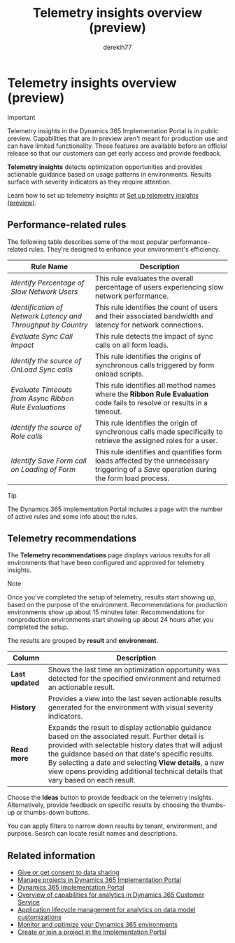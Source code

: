 ﻿---
title: Telemetry insights overview (preview) 
description: Learn how to use telemetry insights to analyze the performance of a project in the Dynamics 365 Implementation Portal. This article provides an overview on capabilities and rules.
author: dereklh77
ms.author: meesposi
ms.topic: conceptual
ms.date: 12/20/2024
---
# Telemetry insights overview (preview)
<!--[This article is prerelease documentation and is subject to change.]-->

> [!IMPORTANT]
> Telemetry insights in the Dynamics 365 Implementation Portal is in public preview. Capabilities that are in preview aren't meant for production use and can have limited functionality. These features are available before an official release so that our customers can get early access and provide feedback.


**Telemetry insights** detects optimization opportunities and provides actionable guidance based on usage patterns in environments. Results surface with severity indicators as they require attention.

Learn how to set up telemetry insights at [Set up telemetry insights (preview)](telemetry-insights-set-up.md).  

## Performance-related rules

The following table describes some of the most popular performance-related rules. They're designed to enhance your environment's efficiency.

| Rule Name | Description |
|--|--|
|*Identify Percentage of Slow Network Users* |This rule evaluates the overall percentage of users experiencing slow network performance.|
| *Identification of Network Latency and Throughput by Country*| This rule identifies the count of users and their associated bandwidth and latency for network connections. |
|*Evaluate Sync Call Impact*|This rule detects the impact of sync calls on all form loads.|
| *Identify the source of OnLoad Sync calls*  |This rule identifies the origins of synchronous calls triggered by form onload scripts. |
| *Evaluate Timeouts from Async Ribbon Rule Evaluations*|This rule identifies all method names where the **Ribbon Rule Evaluation** code fails to resolve or results in a timeout.<!--When promises in the **Ribbon Rule Evaluation** code are not properly resolved or rejected, the calling code continues to wait, leading to a timeout and adversely affecting form load times.--> |
|*Identify the source of Role calls* |This rule identifies the origin of synchronous calls made specifically to retrieve the assigned roles for a user. |
|*Identify Save Form call on Loading of Form* |This rule identifies and quantifies form loads affected by the unnecessary triggering of a *Save* operation during the form load process. |

> [!TIP]
> The Dynamics 365 Implementation Portal includes a page with the number of active rules and some info about the rules.

## Telemetry recommendations

The **Telemetry recommendations** page displays various results for all environments that have been configured and approved for telemetry insights.

> [!NOTE]
> Once you've completed the setup of telemetry, results start showing up, based on the purpose of the environment. Recommendations for production environments show up about 15 minutes later. Recommendations for nonproduction environments start showing up about 24 hours after you completed the setup.

The results are grouped by **result** and **environment**.  

| Column | Description |
|------|-------------|
| **Last updated** | Shows the last time an optimization opportunity was detected for the specified environment and returned an actionable result.|
| **History** | Provides a view into the last seven actionable results generated for the environment with visual severity indicators. |
| **Read more**| Expands the result to display actionable guidance based on the associated result. Further detail is provided with selectable history dates that will adjust the guidance based on that date's specific results. By selecting a date and selecting **View details**, a new view opens providing additional technical details that vary based on each result.|

Choose the **Ideas** button to provide feedback on the telemetry insights. Alternatively, provide feedback on specific results by choosing the thumbs-up or thumbs-down buttons.

You can apply filters to narrow down results by tenant, environment, and purpose. Search can locate result names and descriptions.  

## Related information

- [Give or get consent to data sharing](data-sharing-consent.md)  
- [Manage projects in Dynamics 365 Implementation Portal](manage-projects.md)  
- [Dynamics 365 Implementation Portal](overview.md)  
- [Overview of capabilities for analytics in Dynamics 365 Customer Service](../resources/analytics-capabilities.md)  
- [Application lifecycle management for analytics on data model customizations](../resources/analytics-alm-custom-reports.md)  
- [Monitor and optimize your Dynamics 365 environments](../implementation-guide/service-solution-monitor-service-health.md)  
- [Create or join a project in the Implementation Portal](onboard-project.md)  
